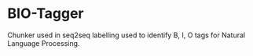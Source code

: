 # BIO-Tagger

Chunker used in seq2seq labelling used to identify B, I, O tags for Natural Language Processing.
